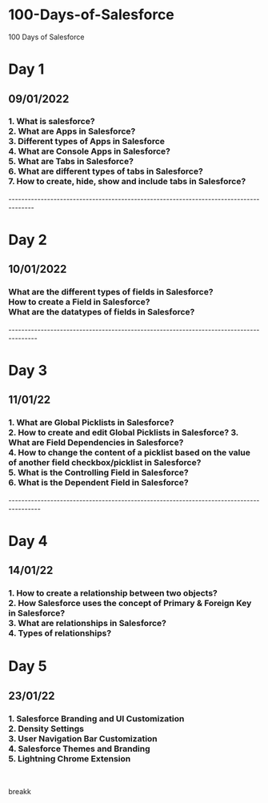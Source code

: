 # 100-Days-of-Salesforce
100 Days of Salesforce
<h1>Day 1</h1>
<h2> 09/01/2022</h2>
<h3>1. What is salesforce?<br>
2. What are Apps in Salesforce?<br>
3. Different types of Apps in Salesforce<br>
4. What are Console Apps in Salesforce?<br>
5. What are Tabs in Salesforce?<br>
6. What are different types of tabs in Salesforce?<br>
7. How to create, hide, show and include tabs in Salesforce?</h3>
--------------------------------------------------------------------------------------
<h1>Day 2</h1>
<h2> 10/01/2022</h2>
<h3>What are the different types of fields in Salesforce?<br>
How to create a Field in Salesforce?<br>
What are the datatypes of fields in Salesforce?</h3>
---------------------------------------------------------------------------------------
<h1>Day 3</h1>
<h2> 11/01/22</h2>
<h3>1. What are Global Picklists in Salesforce? <br>
2. How to create and edit Global Picklists in Salesforce?
3. What are Field Dependencies in Salesforce?<br>
4. How to change the content of a picklist based on the value of another field checkbox/picklist in Salesforce?<br>
5. What is the Controlling Field in Salesforce?<br>
6. What is the Dependent Field in Salesforce?</h3>
----------------------------------------------------------------------------------------
<h1>Day 4</h1>
<h2> 14/01/22</h2>
<h3>1. How to create a relationship between two objects?<br>
2. How Salesforce uses the concept of Primary & Foreign Key in Salesforce?<br>
3. What are relationships in Salesforce? <br>
4. Types of relationships?
<h1>Day 5</h1>
<h2> 23/01/22</h2>
<h3>1. Salesforce Branding and UI Customization <br>
2. Density Settings<br>
3.  User Navigation Bar Customization<br>
4. Salesforce Themes and Branding<br>
5. Lightning Chrome Extension </h3><br>
  
  
  breakk
